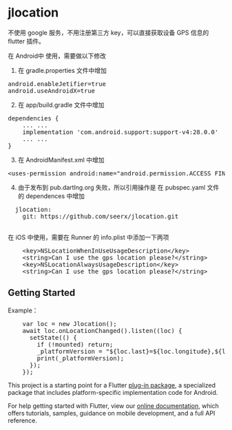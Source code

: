 # jlocation

不使用 google 服务，不用注册第三方 key，可以直接获取设备 GPS 信息的 flutter 插件。

在 Android中 使用，需要做以下修改
1. 在 gradle.properties 文件中增加
<pre>
android.enableJetifier=true
android.useAndroidX=true</pre>
2. 在 app/build.gradle 文件中增加
<pre>
dependencies {
    ... ...
    implementation 'com.android.support:support-v4:28.0.0'
    ... ...
}
</pre>
3. 在 AndroidManifest.xml 中增加
<pre>
&lt;uses-permission android:name="android.permission.ACCESS_FINE_LOCATION" /&gt;
</pre>
4. 由于发布到 pub.dartlng.org 失败，所以引用操作是 在 pubspec.yaml 文件的 dependences 中增加
<pre>
  jlocation:
    git: https://github.com/seerx/jlocation.git
 </pre>

在 iOS 中使用，需要在 Runner 的 info.plist 中添加一下两项
<pre>
    &lt;key&gt;NSLocationWhenInUseUsageDescription&lt;/key&gt;
    &lt;string&gt;Can I use the gps location please?&lt;/string&gt;
    &lt;key&gt;NSLocationAlwaysUsageDescription&lt;/key&gt;
    &lt;string&gt;Can I use the gps location please?&lt;/string&gt;
</pre>

## Getting Started
Example：
<pre>
    var loc = new Jlocation(); 
    await loc.onLocationChanged().listen((loc) {
      setState(() {
        if (!mounted) return;
        _platformVersion = "${loc.last}=${loc.longitude},${loc.latitude}";
        print(_platformVersion);
      });
    });
</pre>

This project is a starting point for a Flutter
[plug-in package](https://flutter.io/developing-packages/),
a specialized package that includes platform-specific implementation code for
Android.

For help getting started with Flutter, view our 
[online documentation](https://flutter.io/docs), which offers tutorials, 
samples, guidance on mobile development, and a full API reference.
